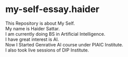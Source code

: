 # my-self-essay.haider
This Repository is about My Self.
<br>
My name is Haider Sattar.
<br>
I am currently doing BS in Artificial Intelligence.
<br>
I have great interest is AI.
<br> 
Now I Started Genrative AI course under PIAIC Institute.
<br>
I also took live sessions of DIP Institute.
